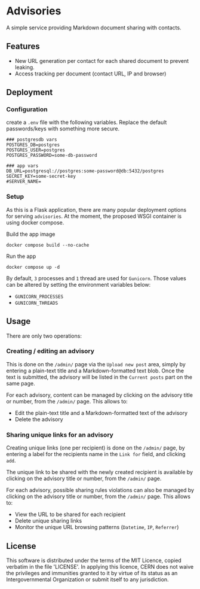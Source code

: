 # Advisories

A simple service providing Markdown document sharing with contacts. 

## Features
* New URL generation per contact for each shared document to prevent leaking.
* Access tracking per document (contact URL, IP and browser) 

## Deployment

### Configuration
create a `.env` file with the following variables. Replace the default passwords/keys with something more secure. 

```
### postgresdb vars
POSTGRES_DB=postgres
POSTGRES_USER=postgres
POSTGRES_PASSWORD=some-db-password

### app vars
DB_URL=postgresql://postgres:some-password@db:5432/postgres
SECRET_KEY=some-secret-key
#SERVER_NAME=
```

### Setup
As this is a Flask application, there are many popular deployment options for serving `advisories`. At the moment, the proposed WSGI container is using docker compose.

Build the app image
```
docker compose build --no-cache
```

Run the app 
```shell
docker compose up -d
```

By default, `3` processes and `1` thread are used for `Gunicorn`. Those values can be altered by setting the environment variables below:

* `GUNICORN_PROCESSES`
* `GUNICORN_THREADS`

## Usage

There are only two operations:

### Creating / editing an advisory

This is done on the `/admin/` page via the `Upload new post` area, simply by entering a plain-text title and a Markdown-formatted text blob.
Once the text is submitted, the advisory will be listed in the `Current posts` part on the same page.

For each advisory, content can be managed by clicking on the advisory title or number, from the `/admin/` page.
This allows to:
- Edit the plain-text title and a Markdown-formatted text of the advisory
- Delete the advisory
 
### Sharing unique links for an advisory

Creating unique links (one per recipient) is done on the `/admin/` page, by entering a label for the recipients name in the `Link for` field, and clicking `add`.

The unique link to be shared with the newly created recipient is available by clicking on the advisory title or number, from the `/admin/` page.

For each advisory, possible sharing rules violations can also be managed by clicking on the advisory title or number, from the `/admin/` page.
This allows to:
* View the URL to be shared for each recipient
* Delete unique sharing links
* Monitor the unique URL browsing patterns (`Datetime`, `IP`, `Referrer`)

## License
This software is distributed under the terms of the MIT Licence, copied verbatim in the file 'LICENSE'. In applying this licence, CERN does not waive the privileges and immunities granted to it by virtue of its status as an Intergovernmental Organization or submit itself to any jurisdiction.
